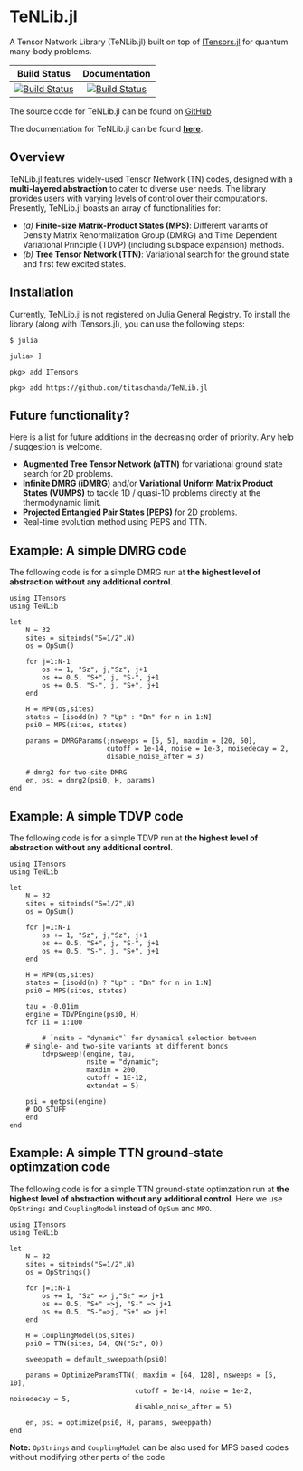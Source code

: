 # TeNLib.jl

A Tensor Network Library (TeNLib.jl) built on top of [ITensors.jl](https://github.com/ITensor/ITensors.jl) for quantum many-body problems.

| **Build Status** | **Documentation** |
|:----------------:|:-----------------:|
| [![Build Status](https://github.com/titaschanda/TeNLib.jl/actions/workflows/CI.yml/badge.svg?branch=main)](https://github.com/titaschanda/TeNLib.jl/actions/workflows/CI.yml?query=branch%3Amain) | [![Build Status](https://github.com/titaschanda/TeNLib.jl/actions/workflows/documentation.yml/badge.svg?branch=main)](https://github.com/titaschanda/TeNLib.jl/actions/workflows/documentation.yml?query=branch%3Amain) |

The source code for TeNLib.jl can be found on [GitHub](https://github.com/titaschanda/TeNLib.jl)

The documentation for TeNLib.jl can be found [**here**](https://titaschanda.github.io/TeNLib.jl/dev/).

## Overview

TeNLib.jl features widely-used Tensor Network (TN) codes, designed with a **multi-layered abstraction**
to cater to diverse user needs. The library provides users with varying levels of control over their computations.
Presently, TeNLib.jl boasts an array of functionalities for:
* *(a)* **Finite-size Matrix-Product States (MPS)**: Different variants of Density Matrix Renormalization Group (DMRG) and Time Dependent Variational Principle (TDVP) (including subspace expansion) methods.
* *(b)* **Tree Tensor Network (TTN)**: Variational search for the ground state and first few excited states.


## Installation

Currently, TeNLib.jl is not registered on Julia General Registry. To install the library (along with ITensors.jl), you can use the following steps:

```
$ julia

julia> ]

pkg> add ITensors

pkg> add https://github.com/titaschanda/TeNLib.jl
```

## Future functionality?

Here is a list for future additions in the decreasing order of priority. Any help / suggestion is welcome.
* **Augmented Tree Tensor Network (aTTN)** for variational ground state search for 2D problems.
* **Infinite DMRG (iDMRG)** and/or **Variational Uniform Matrix Product States (VUMPS)** to tackle 1D / quasi-1D problems directly at the thermodynamic limit.
* **Projected Entangled Pair States (PEPS)** for 2D problems.
* Real-time evolution method using PEPS and TTN.

## Example: A simple DMRG code

The following code is for a simple DMRG run at **the highest level of abstraction without any additional control**.

```
using ITensors
using TeNLib

let
    N = 32
    sites = siteinds("S=1/2",N)
    os = OpSum()
    
    for j=1:N-1
        os += 1, "Sz", j,"Sz", j+1
        os += 0.5, "S+", j, "S-", j+1
        os += 0.5, "S-", j, "S+", j+1
    end
    
    H = MPO(os,sites)
    states = [isodd(n) ? "Up" : "Dn" for n in 1:N]
    psi0 = MPS(sites, states)

    params = DMRGParams(;nsweeps = [5, 5], maxdim = [20, 50],
                        cutoff = 1e-14, noise = 1e-3, noisedecay = 2,
                        disable_noise_after = 3)

    # dmrg2 for two-site DMRG
    en, psi = dmrg2(psi0, H, params)
end
```

## Example: A simple TDVP code

The following code is for a simple TDVP run at **the highest level of abstraction without any additional control**.

```
using ITensors
using TeNLib

let
    N = 32
    sites = siteinds("S=1/2",N)
    os = OpSum()
    
    for j=1:N-1
        os += 1, "Sz", j,"Sz", j+1
        os += 0.5, "S+", j, "S-", j+1
        os += 0.5, "S-", j, "S+", j+1
    end
    
    H = MPO(os,sites)
    states = [isodd(n) ? "Up" : "Dn" for n in 1:N]
    psi0 = MPS(sites, states)

    tau = -0.01im    
    engine = TDVPEngine(psi0, H)
    for ii = 1:100

    	# `nsite = "dynamic"` for dynamical selection between
	# single- and two-site variants at different bonds
        tdvpsweep!(engine, tau,
                   nsite = "dynamic";
                   maxdim = 200,
                   cutoff = 1E-12,
                   extendat = 5)

	psi = getpsi(engine)
	# DO STUFF
    end
end
```

## Example: A simple TTN ground-state optimzation code

The following code is for a simple TTN ground-state optimzation run at **the highest level of abstraction without any additional control**.
Here we use `OpStrings` and `CouplingModel` instead of `OpSum` and `MPO`.

```
using ITensors
using TeNLib

let
    N = 32
    sites = siteinds("S=1/2",N)
    os = OpStrings()
    
    for j=1:N-1
        os += 1, "Sz" => j,"Sz" => j+1
        os += 0.5, "S+" =>j, "S-" => j+1
        os += 0.5, "S-"=>j, "S+" => j+1
    end
    
    H = CouplingModel(os,sites)
    psi0 = TTN(sites, 64, QN("Sz", 0))

    sweeppath = default_sweeppath(psi0)
    
    params = OptimizeParamsTTN(; maxdim = [64, 128], nsweeps = [5, 10], 
                               cutoff = 1e-14, noise = 1e-2, noisedecay = 5, 
                               disable_noise_after = 5)
			       
    en, psi = optimize(psi0, H, params, sweeppath)
end
```
**Note:** `OpStrings` and `CouplingModel` can be also used for MPS based codes without modifying other parts of the code.
    